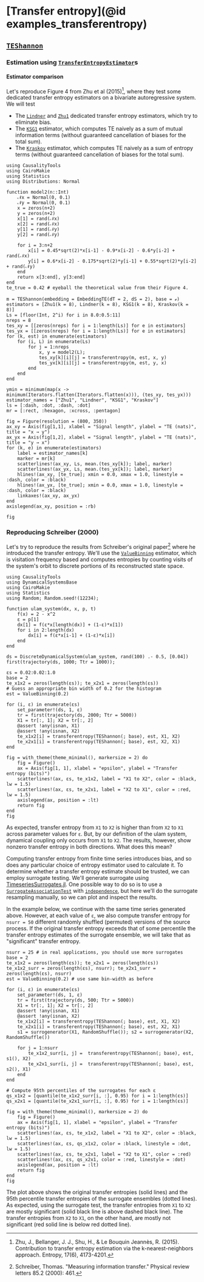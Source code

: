 # [Transfer entropy](@id examples_transferentropy)

## [`TEShannon`](@ref)

### Estimation using [`TransferEntropyEstimator`](@ref)s

#### Estimator comparison

Let's reproduce Figure 4 from Zhu et al (2015)[^Zhu2015], where they test some
dedicated transfer entropy estimators on a bivariate autoregressive system.
We will test

- The [`Lindner`](@ref) and [`Zhu1`](@ref) dedicated transfer entropy estimators,
    which try to eliminate bias.
- The [`KSG1`](@ref) estimator, which computes TE naively as a sum of mutual information
    terms (without guaranteed cancellation of biases for the total sum).
- The [`Kraskov`](@ref) estimator, which computes TE naively as a sum of entropy 
    terms (without guaranteed cancellation of biases for the total sum).

[^Zhu2015]:
    Zhu, J., Bellanger, J. J., Shu, H., & Le Bouquin Jeannès, R. (2015). Contribution to transfer entropy estimation via the k-nearest-neighbors approach. Entropy, 17(6), 4173-4201.

```@example
using CausalityTools
using CairoMakie
using Statistics
using Distributions: Normal

function model2(n::Int)
    𝒩x = Normal(0, 0.1)
    𝒩y = Normal(0, 0.1)
    x = zeros(n+2)
    y = zeros(n+2)
    x[1] = rand(𝒩x)
    x[2] = rand(𝒩x)
    y[1] = rand(𝒩y)
    y[2] = rand(𝒩y)

    for i = 3:n+2
        x[i] = 0.45*sqrt(2)*x[i-1] - 0.9*x[i-2] - 0.6*y[i-2] + rand(𝒩x)
        y[i] = 0.6*x[i-2] - 0.175*sqrt(2)*y[i-1] + 0.55*sqrt(2)*y[i-2] + rand(𝒩y)
    end
    return x[3:end], y[3:end]
end
te_true = 0.42 # eyeball the theoretical value from their Figure 4.

m = TEShannon(embedding = EmbeddingTE(dT = 2, dS = 2), base = ℯ)
estimators = [Zhu1(k = 8), Lindner(k = 8), KSG1(k = 8), Kraskov(k = 8)]
Ls = [floor(Int, 2^i) for i in 8.0:0.5:11]
nreps = 8
tes_xy = [[zeros(nreps) for i = 1:length(Ls)] for e in estimators]
tes_yx = [[zeros(nreps) for i = 1:length(Ls)] for e in estimators]
for (k, est) in enumerate(estimators)
    for (i, L) in enumerate(Ls)
        for j = 1:nreps
            x, y = model2(L);
            tes_xy[k][i][j] = transferentropy(m, est, x, y)
            tes_yx[k][i][j] = transferentropy(m, est, y, x)
        end
    end
end

ymin = minimum(map(x -> minimum(Iterators.flatten(Iterators.flatten(x))), (tes_xy, tes_yx)))
estimator_names = ["Zhu1", "Lindner", "KSG1", "Kraskov"]
ls = [:dash, :dot, :dash, :dot]
mr = [:rect, :hexagon, :xcross, :pentagon]

fig = Figure(resolution = (800, 350))
ax_xy = Axis(fig[1,1], xlabel = "Signal length", ylabel = "TE (nats)", title = "x → y")
ax_yx = Axis(fig[1,2], xlabel = "Signal length", ylabel = "TE (nats)", title = "y → x")
for (k, e) in enumerate(estimators)
    label = estimator_names[k]
    marker = mr[k]
    scatterlines!(ax_xy, Ls, mean.(tes_xy[k]); label, marker)
    scatterlines!(ax_yx, Ls, mean.(tes_yx[k]); label, marker)
    hlines!(ax_xy, [te_true]; xmin = 0.0, xmax = 1.0, linestyle = :dash, color = :black) 
    hlines!(ax_yx, [te_true]; xmin = 0.0, xmax = 1.0, linestyle = :dash, color = :black)
    linkaxes!(ax_xy, ax_yx)
end
axislegend(ax_xy, position = :rb)

fig
```


### Reproducing Schreiber (2000)

Let's try to reproduce the results from Schreiber's original paper[^Schreiber2000] where
he introduced the transfer entropy. We'll use the [`ValueBinning`](@ref) estimator,
which is visitation frequency based and computes entropies by counting visits of the
system's orbit to discrete portions of its reconstructed state space.

```@example example_te_schreiber
using CausalityTools
using DynamicalSystemsBase
using CairoMakie
using Statistics
using Random; Random.seed!(12234);

function ulam_system(dx, x, p, t)
    f(x) = 2 - x^2
    ε = p[1]
    dx[1] = f(ε*x[length(dx)] + (1-ε)*x[1])
    for i in 2:length(dx)
        dx[i] = f(ε*x[i-1] + (1-ε)*x[i])
    end
end

ds = DiscreteDynamicalSystem(ulam_system, rand(100) .- 0.5, [0.04])
first(trajectory(ds, 1000; Ttr = 1000));

εs = 0.02:0.02:1.0
base = 2
te_x1x2 = zeros(length(εs)); te_x2x1 = zeros(length(εs))
# Guess an appropriate bin width of 0.2 for the histogram
est = ValueBinning(0.2)

for (i, ε) in enumerate(εs)
    set_parameter!(ds, 1, ε)
    tr = first(trajectory(ds, 2000; Ttr = 5000))
    X1 = tr[:, 1]; X2 = tr[:, 2]
    @assert !any(isnan, X1)
    @assert !any(isnan, X2)
    te_x1x2[i] = transferentropy(TEShannon(; base), est, X1, X2)
    te_x2x1[i] = transferentropy(TEShannon(; base), est, X2, X1)
end

fig = with_theme(theme_minimal(), markersize = 2) do
    fig = Figure()
    ax = Axis(fig[1, 1], xlabel = "epsilon", ylabel = "Transfer entropy (bits)")
    scatterlines!(ax, εs, te_x1x2, label = "X1 to X2", color = :black, lw = 1.5)
    scatterlines!(ax, εs, te_x2x1, label = "X2 to X1", color = :red, lw = 1.5)
    axislegend(ax, position = :lt)
    return fig
end
fig
```

As expected, transfer entropy from `X1` to `X2` is higher than from `X2` to `X1` across parameter values for `ε`. But, by our definition of the ulam system, dynamical coupling only occurs from `X1` to `X2`. The results, however, show nonzero transfer entropy in both directions. What does this mean?

Computing transfer entropy from finite time series introduces bias, and so does any particular choice of entropy estimator used to calculate it. To determine whether a transfer entropy estimate should be trusted, we can employ surrogate testing. We'll generate surrogate using
[TimeseriesSurrogates.jl](https://github.com/JuliaDynamics/TimeseriesSurrogates.jl).
One possible way to do so is to use a [`SurrogateAssociationTest`](@ref) with [`independence`](@ref), but
here we'll do the surrogate resampling manually, so we can plot and inspect the results.

In the example below, we continue with the same time series generated above. However, at each value of `ε`, we also compute transfer entropy for `nsurr = 50` different randomly shuffled (permuted) versions of the source process. If the original transfer entropy exceeds that of some percentile the transfer entropy estimates of the surrogate ensemble, we will take that as "significant" transfer entropy.

```@example example_te_schreiber
nsurr = 25 # in real applications, you should use more surrogates
base = 2
te_x1x2 = zeros(length(εs)); te_x2x1 = zeros(length(εs))
te_x1x2_surr = zeros(length(εs), nsurr); te_x2x1_surr = zeros(length(εs), nsurr)
est = ValueBinning(0.2) # use same bin-width as before

for (i, ε) in enumerate(εs)
    set_parameter!(ds, 1, ε)
    tr = first(trajectory(ds, 500; Ttr = 5000))
    X1 = tr[:, 1]; X2 = tr[:, 2]
    @assert !any(isnan, X1)
    @assert !any(isnan, X2)
    te_x1x2[i] = transferentropy(TEShannon(; base), est, X1, X2)
    te_x2x1[i] = transferentropy(TEShannon(; base), est, X2, X1)
    s1 = surrogenerator(X1, RandomShuffle()); s2 = surrogenerator(X2, RandomShuffle())

    for j = 1:nsurr
        te_x1x2_surr[i, j] =  transferentropy(TEShannon(; base), est, s1(), X2)
        te_x2x1_surr[i, j] =  transferentropy(TEShannon(; base), est, s2(), X1)
    end
end

# Compute 95th percentiles of the surrogates for each ε
qs_x1x2 = [quantile(te_x1x2_surr[i, :], 0.95) for i = 1:length(εs)]
qs_x2x1 = [quantile(te_x2x1_surr[i, :], 0.95) for i = 1:length(εs)]

fig = with_theme(theme_minimal(), markersize = 2) do
    fig = Figure()
    ax = Axis(fig[1, 1], xlabel = "epsilon", ylabel = "Transfer entropy (bits)")
    scatterlines!(ax, εs, te_x1x2, label = "X1 to X2", color = :black, lw = 1.5)
    scatterlines!(ax, εs, qs_x1x2, color = :black, linestyle = :dot, lw = 1.5)
    scatterlines!(ax, εs, te_x2x1, label = "X2 to X1", color = :red)
    scatterlines!(ax, εs, qs_x2x1, color = :red, linestyle = :dot)
    axislegend(ax, position = :lt)
    return fig
end
fig
```

The plot above shows the original transfer entropies (solid lines) and the 95th percentile transfer entropies of the surrogate ensembles (dotted lines). As expected, using the surrogate test, the transfer entropies from `X1` to `X2` are mostly significant (solid black line is above dashed black line). The transfer entropies from `X2` to `X1`, on the other hand, are mostly not significant (red solid line is below red dotted line).

[^Schreiber2000]:
    Schreiber, Thomas. "Measuring information transfer." Physical review letters 85.2
    (2000): 461.

